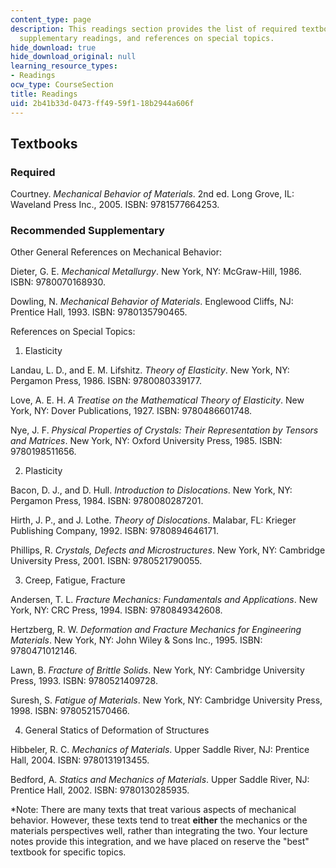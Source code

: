 ```yaml
---
content_type: page
description: This readings section provides the list of required textbooks, recommended
  supplementary readings, and references on special topics.
hide_download: true
hide_download_original: null
learning_resource_types:
- Readings
ocw_type: CourseSection
title: Readings
uid: 2b41b33d-0473-ff49-59f1-18b2944a606f
---
```


Textbooks
---------

### Required

Courtney. _Mechanical Behavior of Materials_. 2nd ed. Long Grove, IL: Waveland Press Inc., 2005. ISBN: 9781577664253.

### Recommended Supplementary

Other General References on Mechanical Behavior:

Dieter, G. E. _Mechanical Metallurgy_. New York, NY: McGraw-Hill, 1986. ISBN: 9780070168930.

Dowling, N. _Mechanical Behavior of Materials_. Englewood Cliffs, NJ: Prentice Hall, 1993. ISBN: 9780135790465.

References on Special Topics:

1) Elasticity

Landau, L. D., and E. M. Lifshitz. _Theory of Elasticity_. New York, NY: Pergamon Press, 1986. ISBN: 9780080339177.

Love, A. E. H. _A Treatise on the Mathematical Theory of Elasticity_. New York, NY: Dover Publications, 1927. ISBN: 9780486601748.

Nye, J. F. _Physical Properties of Crystals: Their Representation by Tensors and Matrices_. New York, NY: Oxford University Press, 1985. ISBN: 9780198511656.

2) Plasticity

Bacon, D. J., and D. Hull. _Introduction to Dislocations_. New York, NY: Pergamon Press, 1984. ISBN: 9780080287201.

Hirth, J. P., and J. Lothe. _Theory of Dislocations_. Malabar, FL: Krieger Publishing Company, 1992. ISBN: 9780894646171.

Phillips, R. _Crystals, Defects and Microstructures_. New York, NY: Cambridge University Press, 2001. ISBN: 9780521790055.

3) Creep, Fatigue, Fracture

Andersen, T. L. _Fracture Mechanics: Fundamentals and Applications_. New York, NY: CRC Press, 1994. ISBN: 9780849342608.

Hertzberg, R. W. _Deformation and Fracture Mechanics for Engineering Materials_. New York, NY: John Wiley & Sons Inc., 1995. ISBN: 9780471012146.

Lawn, B. _Fracture of Brittle Solids_. New York, NY: Cambridge University Press, 1993. ISBN: 9780521409728.

Suresh, S. _Fatigue of Materials_. New York, NY: Cambridge University Press, 1998. ISBN: 9780521570466.

4) General Statics of Deformation of Structures

Hibbeler, R. C. _Mechanics of Materials_. Upper Saddle River, NJ: Prentice Hall, 2004. ISBN: 9780131913455.

Bedford, A. _Statics and Mechanics of Materials_. Upper Saddle River, NJ: Prentice Hall, 2002. ISBN: 9780130285935.

\*Note: There are many texts that treat various aspects of mechanical behavior. However, these texts tend to treat **either** the mechanics or the materials perspectives well, rather than integrating the two. Your lecture notes provide this integration, and we have placed on reserve the "best" textbook for specific topics.